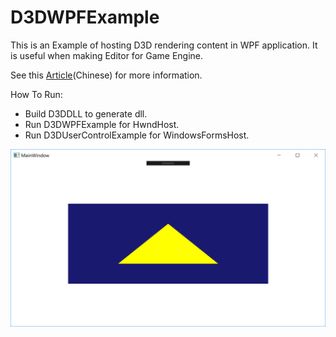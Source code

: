 # D3DWPFExample

This is an Example of hosting D3D rendering content in WPF application.
It is useful when making Editor for Game Engine.

See this [Article](https://www.nigauri.co/c%E4%B8%ADwpf%E4%B8%8Ed3d%E7%9A%84hwnd%E7%9A%84%E6%B7%B7%E5%90%88%E4%BD%BF%E7%94%A8/)(Chinese) for more information.

How To Run:

- Build D3DDLL to generate dll.
- Run D3DWPFExample for HwndHost.
- Run D3DUserControlExample for WindowsFormsHost.


![](screenshot.png)
